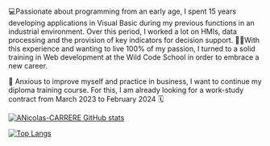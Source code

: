 💻Passionate about programming from an early age, I spent 15 years developing applications in Visual Basic during my previous functions in an industrial environment.
Over this period, I worked a lot on HMIs, data processing and the provision of key indicators for decision support.
👨‍🎓With this experience and wanting to live 100% of my passion, I turned to a solid training in Web development at the Wild Code School in order to embrace a new career.
 
🚀 Anxious to improve myself and practice in business, I want to continue my diploma training course. For this, I am already looking for a work-study contract from March 2023 to February 2024 🗓️

[![ANicolas-CARRERE GitHub stats](https://github-readme-stats.vercel.app/api?username=Nicolas-CARRERE&show_icons=true&theme=tokyonight)](https://github.com/Nicolas-CARRERE/github-readme-stats)

[![Top Langs](https://github-readme-stats.vercel.app/api/top-langs/?username=Nicolas-CARRERE&show_icons=true&theme=tokyonight&layout=compact)](https://github.com/Nicolas-CARRERE/github-readme-stats)

